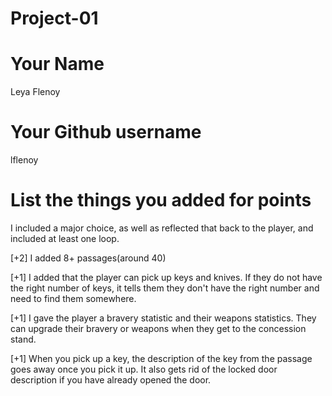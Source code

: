 # Project-01

# Your Name
Leya Flenoy

# Your Github username
lflenoy

# List the things you added for points
I included a major choice, as well as reflected that back to the player, and included at least one loop.

[+2] I added 8+ passages(around 40)

[+1] I added that the player can pick up keys and knives. If they do not have the right number of keys, it tells them they don't have the right number and need to find them somewhere.

[+1] I gave the player a bravery statistic and their weapons statistics. They can upgrade their bravery or weapons when they get to the concession stand.

[+1] When you pick up a key, the description of the key from the passage goes away once you pick it up. It also gets rid of the locked door description if you have already opened the door.